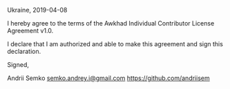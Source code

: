 Ukraine, 2019-04-08

I hereby agree to the terms of the Awkhad Individual Contributor License Agreement v1.0.

I declare that I am authorized and able to make this agreement and sign this declaration.

Signed,

Andrii Semko semko.andrey.i@gmail.com https://github.com/andriisem